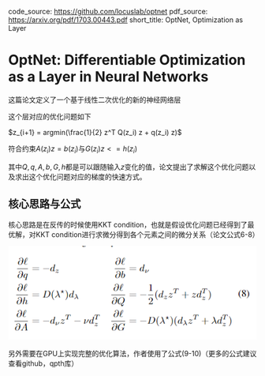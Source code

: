 code_source: https://github.com/locuslab/optnet
pdf_source: https://arxiv.org/pdf/1703.00443.pdf
short_title: OptNet, Optimization as Layer
# OptNet: Differentiable Optimization as a Layer in Neural Networks

这篇论文定义了一个基于线性二次优化的新的神经网络层

这个层对应的优化问题如下

$z_{i+1} = argmin(\frac{1}{2} z^T Q(z_i) z + q(z_i) z)$

符合约束$A(z_i)z = b(z_i)$与$G(z_i)z <= h(z_i)$

其中$Q,q,A,b,G,h$都是可以跟随输入$z$变化的值，论文提出了求解这个优化问题以及求出这个优化问题对应的梯度的快速方式。

## 核心思路与公式

核心思路是在反传的时候使用KKT condition，也就是假设优化问题已经得到了最优解，对KKT condition进行求微分得到各个元素之间的微分关系（论文公式6-8）

![反传公式](./res/OptNet反传.png)

另外需要在GPU上实现完整的优化算法，作者使用了公式(9-10)（更多的公式建议查看github，qpth库）
